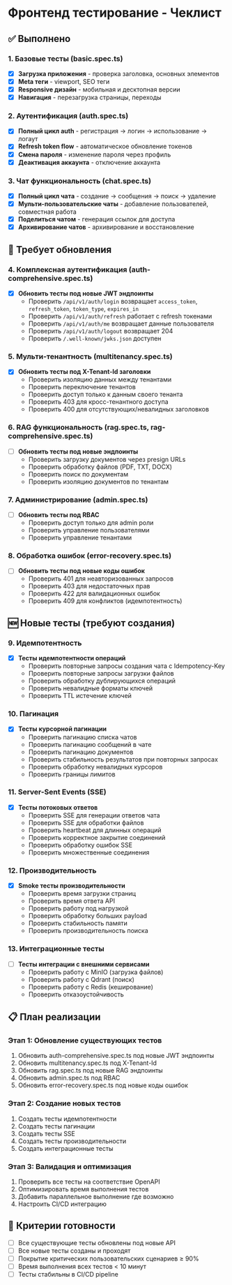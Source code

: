 # Фронтенд тестирование - Чеклист

## ✅ Выполнено

### 1. Базовые тесты (basic.spec.ts)
- [x] **Загрузка приложения** - проверка заголовка, основных элементов
- [x] **Meta теги** - viewport, SEO теги
- [x] **Responsive дизайн** - мобильная и десктопная версии
- [x] **Навигация** - перезагрузка страницы, переходы

### 2. Аутентификация (auth.spec.ts)
- [x] **Полный цикл auth** - регистрация → логин → использование → логаут
- [x] **Refresh token flow** - автоматическое обновление токенов
- [x] **Смена пароля** - изменение пароля через профиль
- [x] **Деактивация аккаунта** - отключение аккаунта

### 3. Чат функциональность (chat.spec.ts)
- [x] **Полный цикл чата** - создание → сообщения → поиск → удаление
- [x] **Мульти-пользовательские чаты** - добавление пользователей, совместная работа
- [x] **Поделиться чатом** - генерация ссылок для доступа
- [x] **Архивирование чатов** - архивирование и восстановление

## 🔄 Требует обновления

### 4. Комплексная аутентификация (auth-comprehensive.spec.ts)
- [x] **Обновить тесты под новые JWT эндпоинты**
  - Проверить `/api/v1/auth/login` возвращает `access_token`, `refresh_token`, `token_type`, `expires_in`
  - Проверить `/api/v1/auth/refresh` работает с refresh токенами
  - Проверить `/api/v1/auth/me` возвращает данные пользователя
  - Проверить `/api/v1/auth/logout` возвращает 204
  - Проверить `/.well-known/jwks.json` доступен

### 5. Мульти-тенантность (multitenancy.spec.ts)
- [x] **Обновить тесты под X-Tenant-Id заголовки**
  - Проверить изоляцию данных между тенантами
  - Проверить переключение тенантов
  - Проверить доступ только к данным своего тенанта
  - Проверить 403 для кросс-тенантного доступа
  - Проверить 400 для отсутствующих/невалидных заголовков

### 6. RAG функциональность (rag.spec.ts, rag-comprehensive.spec.ts)
- [ ] **Обновить тесты под новые эндпоинты**
  - Проверить загрузку документов через presign URLs
  - Проверить обработку файлов (PDF, TXT, DOCX)
  - Проверить поиск по документам
  - Проверить изоляцию документов по тенантам

### 7. Администрирование (admin.spec.ts)
- [ ] **Обновить тесты под RBAC**
  - Проверить доступ только для admin роли
  - Проверить управление пользователями
  - Проверить управление тенантами

### 8. Обработка ошибок (error-recovery.spec.ts)
- [ ] **Обновить тесты под новые коды ошибок**
  - Проверить 401 для неавторизованных запросов
  - Проверить 403 для недостаточных прав
  - Проверить 422 для валидационных ошибок
  - Проверить 409 для конфликтов (идемпотентность)

## 🆕 Новые тесты (требуют создания)

### 9. Идемпотентность
- [x] **Тесты идемпотентности операций**
  - Проверить повторные запросы создания чата с Idempotency-Key
  - Проверить повторные запросы загрузки файлов
  - Проверить обработку дублирующихся операций
  - Проверить невалидные форматы ключей
  - Проверить TTL истечение ключей

### 10. Пагинация
- [x] **Тесты курсорной пагинации**
  - Проверить пагинацию списка чатов
  - Проверить пагинацию сообщений в чате
  - Проверить пагинацию документов
  - Проверить стабильность результатов при повторных запросах
  - Проверить обработку невалидных курсоров
  - Проверить границы лимитов

### 11. Server-Sent Events (SSE)
- [x] **Тесты потоковых ответов**
  - Проверить SSE для генерации ответов чата
  - Проверить SSE для обработки файлов
  - Проверить heartbeat для длинных операций
  - Проверить корректное закрытие соединений
  - Проверить обработку ошибок SSE
  - Проверить множественные соединения

### 12. Производительность
- [x] **Smoke тесты производительности**
  - Проверить время загрузки страниц
  - Проверить время ответа API
  - Проверить работу под нагрузкой
  - Проверить обработку больших payload
  - Проверить стабильность памяти
  - Проверить производительность поиска

### 13. Интеграционные тесты
- [ ] **Тесты интеграции с внешними сервисами**
  - Проверить работу с MinIO (загрузка файлов)
  - Проверить работу с Qdrant (поиск)
  - Проверить работу с Redis (кеширование)
  - Проверить отказоустойчивость

## 📋 План реализации

### Этап 1: Обновление существующих тестов
1. Обновить auth-comprehensive.spec.ts под новые JWT эндпоинты
2. Обновить multitenancy.spec.ts под X-Tenant-Id
3. Обновить rag.spec.ts под новые RAG эндпоинты
4. Обновить admin.spec.ts под RBAC
5. Обновить error-recovery.spec.ts под новые коды ошибок

### Этап 2: Создание новых тестов
1. Создать тесты идемпотентности
2. Создать тесты пагинации
3. Создать тесты SSE
4. Создать тесты производительности
5. Создать интеграционные тесты

### Этап 3: Валидация и оптимизация
1. Проверить все тесты на соответствие OpenAPI
2. Оптимизировать время выполнения тестов
3. Добавить параллельное выполнение где возможно
4. Настроить CI/CD интеграцию

## 🎯 Критерии готовности

- [ ] Все существующие тесты обновлены под новые API
- [ ] Все новые тесты созданы и проходят
- [ ] Покрытие критических пользовательских сценариев ≥ 90%
- [ ] Время выполнения всех тестов < 10 минут
- [ ] Тесты стабильны в CI/CD pipeline
